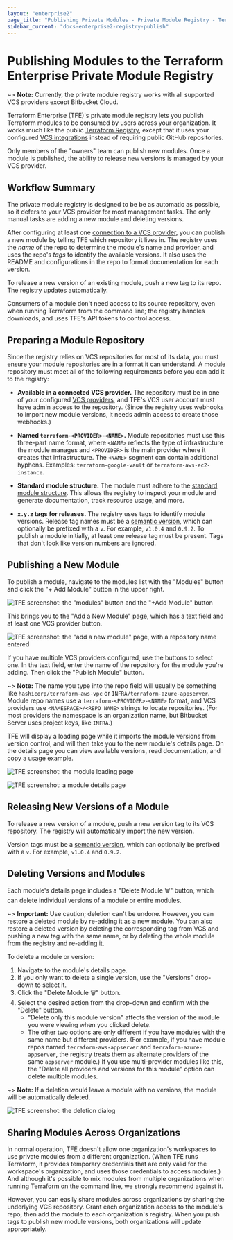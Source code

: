 ```yaml
---
layout: "enterprise2"
page_title: "Publishing Private Modules - Private Module Registry - Terraform Enterprise"
sidebar_current: "docs-enterprise2-registry-publish"
---
```


[vcs]: ../vcs/index.html

# Publishing Modules to the Terraform Enterprise Private Module Registry

~> **Note:** Currently, the private module registry works with all supported VCS providers except Bitbucket Cloud.

Terraform Enterprise (TFE)'s private module registry lets you publish Terraform modules to be consumed by users across your organization. It works much like the public [Terraform Registry](/docs/registry/index.html), except that it uses your configured [VCS integrations][vcs] instead of requiring public GitHub repositories.

Only members of the "owners" team can publish new modules. Once a module is published, the ability to release new versions is managed by your VCS provider.

## Workflow Summary

The private module registry is designed to be be as automatic as possible, so it defers to your VCS provider for most management tasks. The only manual tasks are adding a new module and deleting versions.

After configuring at least one [connection to a VCS provider][vcs], you can publish a new module by telling TFE which repository it lives in. The registry uses the _name_ of the repo to determine the module's name and provider, and uses the repo's _tags_ to identify the available versions. It also uses the README and configurations in the repo to format documentation for each version.

To release a new version of an existing module, push a new tag to its repo. The registry updates automatically.

Consumers of a module don't need access to its source repository, even when running Terraform from the command line; the registry handles downloads, and uses TFE's API tokens to control access.

## Preparing a Module Repository

Since the registry relies on VCS repositories for most of its data, you must ensure your module repositories are in a format it can understand. A module repository must meet all of the following requirements before you can add it to the registry:

- **Available in a connected VCS provider.** The repository must be in one of
your configured [VCS providers][vcs], and TFE's VCS user account must have admin
access to the repository. (Since the registry uses webhooks to import new module
versions, it needs admin access to create those webhooks.)

- **Named `terraform-<PROVIDER>-<NAME>`.** Module repositories must use this
three-part name format, where `<NAME>` reflects the type of infrastructure the
module manages and `<PROVIDER>` is the main provider where it creates that
infrastructure. The `<NAME>` segment can contain additional hyphens. Examples:
`terraform-google-vault` or `terraform-aws-ec2-instance`.

- **Standard module structure.** The module must adhere to the
[standard module structure](/docs/modules/create.html#standard-module-structure).
This allows the registry to inspect your module and generate documentation,
track resource usage, and more.

- **`x.y.z` tags for releases.** The registry uses tags to identify module
versions. Release tag names must be a [semantic version](http://semver.org),
which can optionally be prefixed with a `v`. For example, `v1.0.4` and `0.9.2`.
To publish a module initially, at least one release tag must be present. Tags
that don't look like version numbers are ignored.

## Publishing a New Module

To publish a module, navigate to the modules list with the "Modules" button and click the "+ Add Module" button in the upper right.

![TFE screenshot: the "modules" button and the "+Add Module" button](./images/publish-add-button.png)

This brings you to the "Add a New Module" page, which has a text field and at least one VCS provider button.

![TFE screenshot: the "add a new module" page, with a repository name entered](./images/publish-add-module.png)

If you have multiple VCS providers configured, use the buttons to select one. In the text field, enter the name of the repository for the module you're adding. Then click the "Publish Module" button.

~> **Note:** The name you type into the repo field will usually be something like `hashicorp/terraform-aws-vpc` or `INFRA/terraform-azure-appserver`. Module repo names use a `terraform-<PROVIDER>-<NAME>` format, and VCS providers use `<NAMESPACE>/<REPO NAME>` strings to locate repositories. (For most providers the namespace is an organization name, but Bitbucket Server uses project keys, like `INFRA`.)

TFE will display a loading page while it imports the module versions from version control, and will then take you to the new module's details page. On the details page you can view available versions, read documentation, and copy a usage example.

![TFE screenshot: the module loading page](./images/publish-loading.png)

![TFE screenshot: a module details page](./images/publish-module-details.png)

## Releasing New Versions of a Module

To release a new version of a module, push a new version tag to its VCS repository. The registry will automatically import the new version.

Version tags must be a [semantic version](http://semver.org), which can optionally be prefixed with a `v`. For example, `v1.0.4` and `0.9.2`.

## Deleting Versions and Modules

Each module's details page includes a "Delete Module 🗑" button, which can delete individual versions of a module or entire modules.

~> **Important:** Use caution; deletion can't be undone. However, you can restore a deleted module by re-adding it as a new module. You can also restore a deleted version by deleting the corresponding tag from VCS and pushing a new tag with the same name, or by deleting the whole module from the registry and re-adding it.

To delete a module or version:

1. Navigate to the module's details page.
2. If you only want to delete a single version, use the "Versions" drop-down to select it.
3. Click the "Delete Module 🗑" button.
4. Select the desired action from the drop-down and confirm with the "Delete" button.
    - "Delete only this module version" affects the version of the module you were viewing when you clicked delete.
    - The other two options are only different if you have modules with the same name but different providers. (For example, if you have module repos named `terraform-aws-appserver` and `terraform-azure-appserver`, the registry treats them as alternate providers of the same `appserver` module.) If you use multi-provider modules like this, the "Delete all providers and versions for this module" option can delete multiple modules.

~> **Note:** If a deletion would leave a module with no versions, the module will be automatically deleted.

![TFE screenshot: the deletion dialog](./images/publish-delete.png)

## Sharing Modules Across Organizations

In normal operation, TFE doesn't allow one organization's workspaces to use private modules from a different organization. (When TFE runs Terraform, it provides temporary credentials that are only valid for the workspace's organization, and uses those credentials to access modules.) And although it's possible to mix modules from multiple organizations when running Terraform on the command line, we strongly recommend against it.

However, you can easily share modules across organizations by sharing the underlying VCS repository. Grant each organization access to the module's repo, then add the module to each organization's registry. When you push tags to publish new module versions, both organizations will update appropriately.

